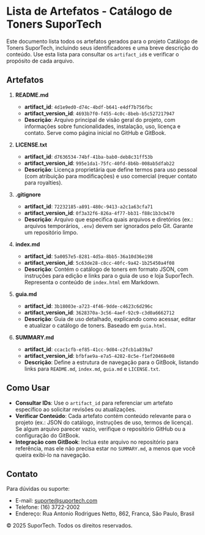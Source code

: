# Lista de Artefatos - Catálogo de Toners SuporTech

Este documento lista todos os artefatos gerados para o projeto Catálogo de Toners SuporTech, incluindo seus identificadores e uma breve descrição do conteúdo. Use esta lista para consultar os `artifact_id`s e verificar o propósito de cada arquivo.

## Artefatos

1. **README.md**
   - **artifact_id**: `4d1e9ed0-d74c-4bdf-b641-e4df7b756fbc`
   - **artifact_version_id**: `4693b7f0-f455-4c0c-8beb-b5c527217947`
   - **Descrição**: Arquivo principal de visão geral do projeto, com informações sobre funcionalidades, instalação, uso, licença e contato. Serve como página inicial no GitHub e GitBook.

2. **LICENSE.txt**
   - **artifact_id**: `d7636534-74bf-41ba-bab0-deb8c31ff53b`
   - **artifact_version_id**: `995e1da1-75fc-40fd-8b6b-008ab5dfab22`
   - **Descrição**: Licença proprietária que define termos para uso pessoal (com atribuição para modificações) e uso comercial (requer contato para royalties).

3. **.gitignore**
   - **artifact_id**: `72232185-a891-480c-9413-a2c1a63cfa71`
   - **artifact_version_id**: `0f3a32f6-826a-4f77-bb31-f88c1b3cb470`
   - **Descrição**: Arquivo que especifica quais arquivos e diretórios (ex.: arquivos temporários, `.env`) devem ser ignorados pelo Git. Garante um repositório limpo.

4. **index.md**
   - **artifact_id**: `5a0057e5-8281-4d5a-8bb5-36a10d36e198`
   - **artifact_version_id**: `5c63de28-c8cc-40fc-9a42-1b25450a4f08`
   - **Descrição**: Contém o catálogo de toners em formato JSON, com instruções para edição e links para o guia de uso e loja SuporTech. Representa o conteúdo de `index.html` em Markdown.

5. **guia.md**
   - **artifact_id**: `3b18003e-a723-4f46-9dde-c4623c6d296c`
   - **artifact_version_id**: `3628370a-3c56-4aef-92c9-c3d0a6662712`
   - **Descrição**: Guia de uso detalhado, explicando como acessar, editar e atualizar o catálogo de toners. Baseado em `guia.html`.

6. **SUMMARY.md**
   - **artifact_id**: `ccac1cfb-ef85-41cc-9d04-c2fcb1a839a7`
   - **artifact_version_id**: `bfbfae9a-e7a5-4282-8c5e-f1ef20468e08`
   - **Descrição**: Define a estrutura de navegação para o GitBook, listando links para `README.md`, `index.md`, `guia.md` e `LICENSE.txt`.

## Como Usar
- **Consultar IDs**: Use o `artifact_id` para referenciar um artefato específico ao solicitar revisões ou atualizações.
- **Verificar Conteúdo**: Cada artefato contém conteúdo relevante para o projeto (ex.: JSON do catálogo, instruções de uso, termos de licença). Se algum arquivo parecer vazio, verifique o repositório GitHub ou a configuração do GitBook.
- **Integração com GitBook**: Inclua este arquivo no repositório para referência, mas ele não precisa estar no `SUMMARY.md`, a menos que você queira exibi-lo na navegação.

## Contato
Para dúvidas ou suporte:
- E-mail: [suporte@suportech.com](mailto:suporte@suportech.com)
- Telefone: (16) 3722-2002
- Endereço: Rua Antonio Rodrigues Netto, 862, Franca, São Paulo, Brasil

© 2025 SuporTech. Todos os direitos reservados.